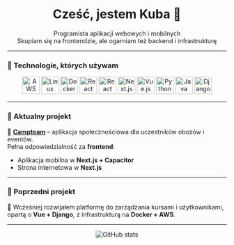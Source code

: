 <h1 align="center">Cześć, jestem Kuba 👋</h1>

<p align="center">
  Programista aplikacji webowych i mobilnych<br>
  Skupiam się na frontendzie, ale ogarniam też backend i infrastrukturę
</p>

---

### 🧠 Technologie, których używam

<p align="center">
  <img src="https://cdn.jsdelivr.net/gh/devicons/devicon/icons/aws/aws-original.svg" width="40" alt="AWS" />
  <img src="https://cdn.jsdelivr.net/gh/devicons/devicon/icons/linux/linux-original.svg" width="40" alt="Linux" />
  <img src="https://cdn.jsdelivr.net/gh/devicons/devicon/icons/docker/docker-original.svg" width="40" alt="Docker" />
  <img src="https://cdn.jsdelivr.net/gh/devicons/devicon/icons/react/react-original.svg" width="40" alt="React" />
  <img src="https://cdn.jsdelivr.net/gh/devicons/devicon/icons/react/react-original.svg" width="40" alt="React Native" />
  <img src="https://cdn.jsdelivr.net/gh/devicons/devicon/icons/nextjs/nextjs-original.svg" width="40" alt="Next.js" />
  <img src="https://cdn.jsdelivr.net/gh/devicons/devicon/icons/vuejs/vuejs-original.svg" width="40" alt="Vue.js" />
  <img src="https://cdn.jsdelivr.net/gh/devicons/devicon/icons/python/python-original.svg" width="40" alt="Python" />
  <img src="https://cdn.jsdelivr.net/gh/devicons/devicon/icons/java/java-original.svg" width="40" alt="Java" />
  <img src="https://cdn.jsdelivr.net/gh/devicons/devicon/icons/django/django-plain.svg" width="40" alt="Django" />
</p>

---

### 🚀 Aktualny projekt

🔹 **[Campteam](https://dev2.campteam.pl)** – aplikacja społecznościowa dla uczestników obozów i eventów.  
Pełna odpowiedzialność za **frontend**:  
- Aplikacja mobilna w **Next.js + Capacitor**  
- Strona internetowa w **Next.js**

---

### 📁 Poprzedni projekt

🔹 Wcześniej rozwijałem platformę do zarządzania kursami i użytkownikami, opartą o **Vue + Django**, z infrastrukturą na **Docker + AWS**.

---

<p align="center">
  <img src="https://github-readme-stats.vercel.app/api?username=kosmalkuba&show_icons=true&theme=github_dark" alt="GitHub stats" />
</p>
